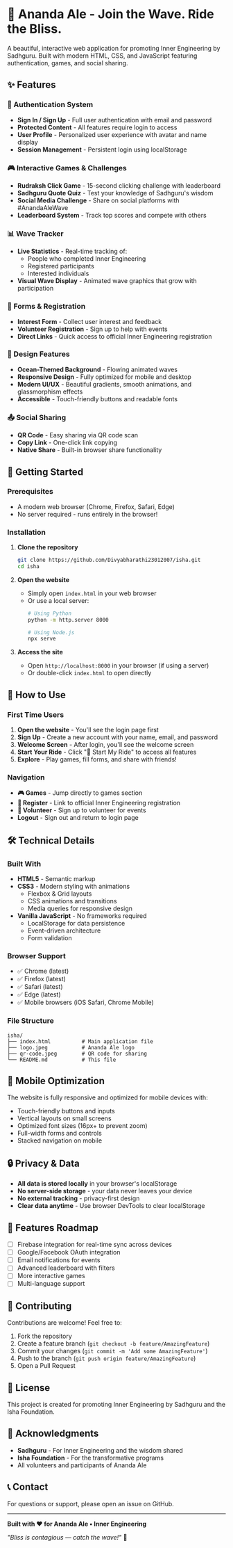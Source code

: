 # 🌊 Ananda Ale - Join the Wave. Ride the Bliss.

A beautiful, interactive web application for promoting Inner Engineering by Sadhguru. Built with modern HTML, CSS, and JavaScript featuring authentication, games, and social sharing.

## ✨ Features

### 🔐 Authentication System
- **Sign In / Sign Up** - Full user authentication with email and password
- **Protected Content** - All features require login to access
- **User Profile** - Personalized user experience with avatar and name display
- **Session Management** - Persistent login using localStorage

### 🎮 Interactive Games & Challenges
- **Rudraksh Click Game** - 15-second clicking challenge with leaderboard
- **Sadhguru Quote Quiz** - Test your knowledge of Sadhguru's wisdom
- **Social Media Challenge** - Share on social platforms with #AnandaAleWave
- **Leaderboard System** - Track top scores and compete with others

### 📊 Wave Tracker
- **Live Statistics** - Real-time tracking of:
  - People who completed Inner Engineering
  - Registered participants
  - Interested individuals
- **Visual Wave Display** - Animated wave graphics that grow with participation

### 📱 Forms & Registration
- **Interest Form** - Collect user interest and feedback
- **Volunteer Registration** - Sign up to help with events
- **Direct Links** - Quick access to official Inner Engineering registration

### 🎨 Design Features
- **Ocean-Themed Background** - Flowing animated waves
- **Responsive Design** - Fully optimized for mobile and desktop
- **Modern UI/UX** - Beautiful gradients, smooth animations, and glassmorphism effects
- **Accessible** - Touch-friendly buttons and readable fonts

### 📤 Social Sharing
- **QR Code** - Easy sharing via QR code scan
- **Copy Link** - One-click link copying
- **Native Share** - Built-in browser share functionality

## 🚀 Getting Started

### Prerequisites
- A modern web browser (Chrome, Firefox, Safari, Edge)
- No server required - runs entirely in the browser!

### Installation

1. **Clone the repository**
   ```bash
   git clone https://github.com/Divyabharathi23012007/isha.git
   cd isha
   ```

2. **Open the website**
   - Simply open `index.html` in your web browser
   - Or use a local server:
     ```bash
     # Using Python
     python -m http.server 8000
     
     # Using Node.js
     npx serve
     ```

3. **Access the site**
   - Open `http://localhost:8000` in your browser (if using a server)
   - Or double-click `index.html` to open directly

## 📖 How to Use

### First Time Users
1. **Open the website** - You'll see the login page first
2. **Sign Up** - Create a new account with your name, email, and password
3. **Welcome Screen** - After login, you'll see the welcome screen
4. **Start Your Ride** - Click "🌊 Start My Ride" to access all features
5. **Explore** - Play games, fill forms, and share with friends!

### Navigation
- **🎮 Games** - Jump directly to games section
- **📝 Register** - Link to official Inner Engineering registration
- **🙏 Volunteer** - Sign up to volunteer for events
- **Logout** - Sign out and return to login page

## 🛠️ Technical Details

### Built With
- **HTML5** - Semantic markup
- **CSS3** - Modern styling with animations
  - Flexbox & Grid layouts
  - CSS animations and transitions
  - Media queries for responsive design
- **Vanilla JavaScript** - No frameworks required
  - LocalStorage for data persistence
  - Event-driven architecture
  - Form validation

### Browser Support
- ✅ Chrome (latest)
- ✅ Firefox (latest)
- ✅ Safari (latest)
- ✅ Edge (latest)
- ✅ Mobile browsers (iOS Safari, Chrome Mobile)

### File Structure
```
isha/
├── index.html          # Main application file
├── logo.jpeg           # Ananda Ale logo
├── qr-code.jpeg        # QR code for sharing
└── README.md           # This file
```

## 📱 Mobile Optimization

The website is fully responsive and optimized for mobile devices with:
- Touch-friendly buttons and inputs
- Vertical layouts on small screens
- Optimized font sizes (16px+ to prevent zoom)
- Full-width forms and controls
- Stacked navigation on mobile

## 🔒 Privacy & Data

- **All data is stored locally** in your browser's localStorage
- **No server-side storage** - your data never leaves your device
- **No external tracking** - privacy-first design
- **Clear data anytime** - Use browser DevTools to clear localStorage

## 🎯 Features Roadmap

- [ ] Firebase integration for real-time sync across devices
- [ ] Google/Facebook OAuth integration
- [ ] Email notifications for events
- [ ] Advanced leaderboard with filters
- [ ] More interactive games
- [ ] Multi-language support

## 🤝 Contributing

Contributions are welcome! Feel free to:
1. Fork the repository
2. Create a feature branch (`git checkout -b feature/AmazingFeature`)
3. Commit your changes (`git commit -m 'Add some AmazingFeature'`)
4. Push to the branch (`git push origin feature/AmazingFeature`)
5. Open a Pull Request

## 📄 License

This project is created for promoting Inner Engineering by Sadhguru and the Isha Foundation.

## 🙏 Acknowledgments

- **Sadhguru** - For Inner Engineering and the wisdom shared
- **Isha Foundation** - For the transformative programs
- All volunteers and participants of Ananda Ale

## 📞 Contact

For questions or support, please open an issue on GitHub.

---

**Built with ❤️ for Ananda Ale • Inner Engineering**

*"Bliss is contagious — catch the wave!"* 🌊
